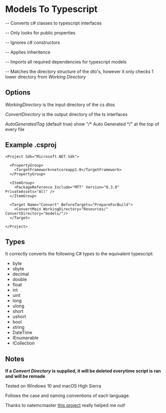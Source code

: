 # Models To Typescript

-- Converts c# classes to typescript interfaces

-- Only looks for public properties

-- Ignores c# constructors

-- Applies Inheritence

-- Imports all required dependencies for typescript models

-- Matches the directory structure of the dto's, however it only checks 1 lower directory from *Working Directory*

## Options
*WorkingDirectory* is the input directory of the cs dtos

*ConvertDirectory* is the output directory of the ts interfaces

*AutoGeneratedTag* (default true) show "/* Auto Generated */" at the top of every file

## Example .csproj
```
<Project Sdk="Microsoft.NET.Sdk">

  <PropertyGroup>
    <TargetFramework>netcoreapp1.0</TargetFramework>
  </PropertyGroup>

  <ItemGroup>
    <PackageReference Include="MTT" Version="0.3.0" PrivateAssets="All" />
  </ItemGroup>

  <Target Name="Convert" BeforeTargets="PrepareForBuild">
    <ConvertMain WorkingDirectory="Resources/" ConvertDirectory="models/"/>
  </Target>

</Project>
```

## Types
It correctly converts the following C# types to the equivalent typescript:

* byte
* sbyte
* decimal
* double
* float
* int
* uint
* long
* ulong
* short
* ushort            
* bool
* string
* DateTime
* IEnumerable
* ICollection

## Notes
**If a *Convert Directory* is supplied, it will be deleted everytime script is ran and will be remade**

Tested on Windows 10 and macOS High Sierra

Follows the case and naming conventions of each language.

Thanks to natemcmaster [this project](https://github.com/natemcmaster/msbuild-tasks) really helped me out!
